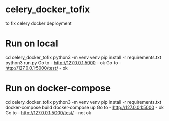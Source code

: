 # celery_docker_tofix
to fix celery docker deployment

# Run on local
cd celery_docker_tofix
python3 -m venv venv
pip install -r requirements.txt
python3 run.py
Go to - http://127.0.0.1:5000 - ok
Go to - http://127.0.0.1:5000/test/ - ok

# Run on docker-compose
cd celery_docker_tofix
python3 -m venv venv
pip install -r requirements.txt
docker-compose build
docker-compose up
Go to - http://127.0.0.1:5000 - ok
Go to - http://127.0.0.1:5000/test/ - not ok
